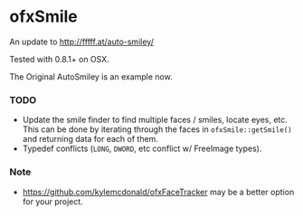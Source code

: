 ofxSmile
==========

An update to http://fffff.at/auto-smiley/

Tested with 0.8.1+ on OSX.

The Original AutoSmiley is an example now.

### TODO
- Update the smile finder to find multiple faces / smiles, locate eyes, etc.  This can be done by iterating through the faces in `ofxSmile::getSmile()` and returning data for each of them.
- Typedef conflicts (`LONG`, `DWORD`, etc conflict w/ FreeImage types).

### Note
- https://github.com/kylemcdonald/ofxFaceTracker may be a better option for your project.
